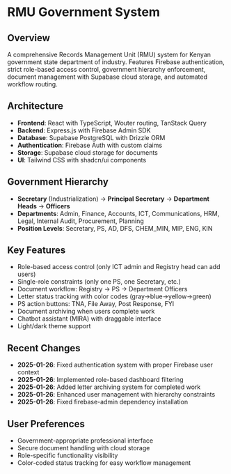 # RMU Government System

## Overview
A comprehensive Records Management Unit (RMU) system for Kenyan government state department of industry. Features Firebase authentication, strict role-based access control, government hierarchy enforcement, document management with Supabase cloud storage, and automated workflow routing.

## Architecture
- **Frontend**: React with TypeScript, Wouter routing, TanStack Query
- **Backend**: Express.js with Firebase Admin SDK
- **Database**: Supabase PostgreSQL with Drizzle ORM
- **Authentication**: Firebase Auth with custom claims
- **Storage**: Supabase cloud storage for documents
- **UI**: Tailwind CSS with shadcn/ui components

## Government Hierarchy
- **Secretary** (Industrialization) → **Principal Secretary** → **Department Heads** → **Officers**
- **Departments**: Admin, Finance, Accounts, ICT, Communications, HRM, Legal, Internal Audit, Procurement, Planning
- **Position Levels**: Secretary, PS, AD, DFS, CHEM_MIN, MIP, ENG, KIN

## Key Features
- Role-based access control (only ICT admin and Registry head can add users)
- Single-role constraints (only one PS, one Secretary, etc.)
- Document workflow: Registry → PS → Department Officers
- Letter status tracking with color codes (gray→blue→yellow→green)
- PS action buttons: TNA, File Away, Post Response, FYI
- Document archiving when users complete work
- Chatbot assistant (MIRA) with draggable interface
- Light/dark theme support

## Recent Changes
- **2025-01-26**: Fixed authentication system with proper Firebase user context
- **2025-01-26**: Implemented role-based dashboard filtering
- **2025-01-26**: Added letter archiving system for completed work
- **2025-01-26**: Enhanced user management with hierarchy constraints
- **2025-01-26**: Fixed firebase-admin dependency installation

## User Preferences
- Government-appropriate professional interface
- Secure document handling with cloud storage
- Role-specific functionality visibility
- Color-coded status tracking for easy workflow management